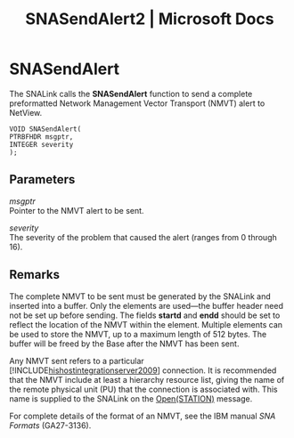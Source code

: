 ﻿---
title: "SNASendAlert2 | Microsoft Docs"
ms.custom: ""
ms.date: "11/30/2017"
ms.prod: "host-integration-server"
ms.reviewer: ""
ms.suite: ""
ms.tgt_pltfrm: ""
ms.topic: "article"
ms.assetid: 27104752-d3b8-407c-8992-7fc9843d8de2
caps.latest.revision: 3
---
# SNASendAlert
The SNALink calls the **SNASendAlert** function to send a complete preformatted Network Management Vector Transport (NMVT) alert to NetView.  
  
```  
VOID SNASendAlert(  
PTRBFHDR msgptr,  
INTEGER severity  
);  
```  
  
## Parameters  
 *msgptr*  
 Pointer to the NMVT alert to be sent.  
  
 *severity*  
 The severity of the problem that caused the alert (ranges from 0 through 16).  
  
## Remarks  
 The complete NMVT to be sent must be generated by the SNALink and inserted into a buffer. Only the elements are used—the buffer header need not be set up before sending. The fields **startd** and **endd** should be set to reflect the location of the NMVT within the element. Multiple elements can be used to store the NMVT, up to a maximum length of 512 bytes. The buffer will be freed by the Base after the NMVT has been sent.  
  
 Any NMVT sent refers to a particular [!INCLUDE[hishostintegrationserver2009](../includes/hishostintegrationserver2009-md.md)] connection. It is recommended that the NMVT include at least a hierarchy resource list, giving the name of the remote physical unit (PU) that the connection is associated with. This name is supplied to the SNALink on the [Open(STATION)](../core/open-station-2.md) message.  
  
 For complete details of the format of an NMVT, see the IBM manual *SNA Formats* (GA27-3136).